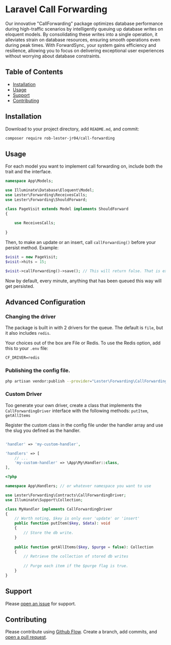 # Laravel Call Forwarding

Our innovative "CallForwarding" package optimizes database performance during high-traffic scenarios by intelligently queuing up database writes on eloquent models. By consolidating these writes into a single operation, it alleviates strain on database resources, ensuring smooth operations even during peak times. With ForwardSync, your system gains efficiency and resilience, allowing you to focus on delivering exceptional user experiences without worrying about database constraints.

## Table of Contents

- [Installation](#installation)
- [Usage](#usage)
- [Support](#support)
- [Contributing](#contributing)

## Installation

Download to your project directory, add `README.md`, and commit:

```sh
composer require rob-lester-jr04/call-forwarding
```

## Usage

For each model you want to implement call forwarding on, include both the trait and the interface.

```php
namespace App\Models;

use Illuminate\Database\Eloquent\Model;
use Lester\Forwarding\ReceivesCalls;
use Lester\Forwarding\ShouldForward;

class PageVisit extends Model implements ShouldForward
{
	
	use ReceivesCalls;
	
}

```

Then, to make an update or an insert, call `callForwarding()` before your persist method. Example:

```php
$visit = new PageVisit;
$visit->hits = 15;

$visit->callForwarding()->save(); // This will return false. That is expected.
```

Now by default, every minute, anything that has been queued this way will get persisted.

## Advanced Configuration

### Changing the driver

The package is built in with 2 drivers for the queue. The default is `file`, but it also includes `redis`.

Your choices out of the box are File or Redis. To use the Redis option, add this to your `.env` file:

```env
CF_DRIVER=redis
```

### Publishing the config file.

```sh
php artisan vendor:publish --provider="Lester\Forwarding\CallForwardingServiceProvider"
```

### Custom Driver

Too generate your own driver, create a class that implements the `CallForwardingDriver` interface with the following methods: `putItem`, `getAllItems`

Register the custom class in the config file under the handler array and use the slug you defined as the handler.

```php

'handler' => 'my-custom-handler',

'handlers' => [
	// ...
	'my-custom-handler' => \App\My\Handler::class,
], 
```

```php
<?php

namespace App\Handlers; // or whatever namespace you want to use

use Lester\Forwarding\Contracts\CallForwardingDriver;
use Illuminate\Support\Collection;

class MyHandler implements CallForwardingDriver
{
	// Worth noting, $key is only ever 'update' or 'insert'
	public function putItem($key, $data): void
	{
		// Store the db write.
	}
	
	public function getAllItems($key, $purge = false): Collection
	{
		// Retrieve the collection of stored db writes
		
		// Purge each item if the $purge flag is true.
	}
}

```

## Support

Please [open an issue](https://github.com/fraction/readme-boilerplate/issues/new) for support.

## Contributing

Please contribute using [Github Flow](https://guides.github.com/introduction/flow/). Create a branch, add commits, and [open a pull request](https://github.com/fraction/readme-boilerplate/compare/).